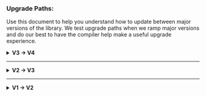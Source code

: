 ### Upgrade Paths:
Use this document to help you understand how to update between major versions of the library. We test upgrade paths when we ramp major versions and do our best to have the compiler help make a useful upgrade experience.

<details>
  <summary><b>V3 -> V4</b></summary>

  ### Name Change
  The library changed its name from "Workflow" to "SwiftCurrent". This change was an important step for us, because it helps with SEO and gives people a sense that the library isn't just some generic thing slapped together. 

  #### **If you're using CocoaPods**
  Update your `Podfile` to include `SwiftCurrent`
  ```ruby
  pod 'SwiftCurrent'
  ```

  Then update your import statements from 
  ```swift
  // OLD
  import Workflow
  ```
  to
  ```swift
  // NEW
  import SwiftCurrent
  ```

  #### **If you're using Swift Package Manager**
  Update your URL in Xcode or your `Package.swift` file to the new one, for example:
  ```swift
  .package(url: "https://github.com/wwt/SwiftCurrent.git", .upToNextMajor(from: "4.0.0")),
  ```

  Then update your imports from:
  ```swift
  // OLD
  import Workflow
  import WorkflowUIKit
  ```
  to:
  ```swift
  // NEW
  import SwiftCurrent
  import SwiftCurrent_UIKit
  ```

</details>

---

<details>
  <summary><b>V2 -> V3</b></summary>
  
  #### **Package Management:**
  NOTE: We support both SwiftPM and CocoaPods now, pick whichever suits your needs best. The primary difference is that SwiftPM has different `import` statements for `import Workflow` and `import WorkflowUIKit`, CocoaPods just uses `import Workflow`.
  #### Update Pods
  1. Update Podfile to:
      ```ruby
      pod 'DynamicWorkflow/UIKit'
      ```
  1. run a `pod install`
  1. Your import statements will change from `import DynamicWorkflow` to `import Workflow`

  #### **IF YOU USE STORYBOARDS**
  There is now a protocol for those using Storyboards called StoryboardLoadable.  See [the docs](https://wwt.github.io/SwiftCurrent/Protocols/StoryboardLoadable.html) for more info.
  
  **IMPORTANT**: `StoryboardLoadable` has a minimum requirement of iOS 13. Be a little cautious of the Xcode fix-it here, it'll encourage you to add an `@available` attribute, or it may tell you to implement `_factory` methods. This is not correct, instead if you plan on using `StoryboardLoadable` you should just set your minimum iOS target to 13, otherwise you've gotta hand roll something. The implementation of `StoryboardLoadable` may help with hand rolling if that is what you decide to do.

  #### **FlowRepresentable has Changed**
  Please review [the FlowRepresentable docs](https://wwt.github.io/SwiftCurrent/Protocols/FlowRepresentable.html) to see the changes made there.
  The static `instance()` method is no longer required, instead a `FlowRepresentable` now has a dedicated initializer, if the `WorkflowInput` has a value you need `init(with args: WorkflowInput)`. If `WorkflowInput` is `Never` you simply need `init()`

  #### **UIWorkflowItem has Changed**
  If you were using `UIWorkflowItem<I>`, it has changed to `UIWorkflowItem<I, O>` where `I` is your input type and `O` is your output type.  See [the docs](https://wwt.github.io/SwiftCurrent/Classes/UIWorkflowItem.html) for more info.

  #### **`shouldLoad` no Longer Takes Arguments**
  Update shouldLoad methods as they are no longer mutating, nor do they take in parameters.  If you were doing any initializations during shouldLoad, that initialization should now happen in the initializer.  If you were requiring parameters to be passed into shouldLoad those should now be part of initialization and referenced on the object in shouldLoad.

  #### **Type Safety Additions**
  We no longer allow empty workflows, so if you instantiated a workflow like this:
  ```swift
  Workflow()
    .thenPresent(EnterAddressViewController.self)
  ```
  Then you will need to update it to this: 
  ```swift
  Workflow(EnterAddressViewController.self)
  ```
  This change was critical to allowing Type Safety within a Workflow.

  #### **The `onFinish` Closure when Launching Workflows has Changed**
  They now take an [`AnyWorkflow.PassedArgs`](https://wwt.github.io/SwiftCurrent/Classes/AnyWorkflow/PassedArgs.html) type to help consumers of the library differentiate between no arguments being passed, and nil being passed explicitly. So you go from this:
  ```swift
  // OLD
  let workflow = ...
  launchInto(Workflow(workflow) { [weak self] order in // order is an Any?
    workflow.abandon()
    self?.proceedInWorkflow(order)
  }
  ```
  To this:
  ```swift
  // NEW
  let workflow = ...
  launchInto(Workflow(EnterAddressViewController.self) { [weak self] passedArgs in // passedArgs is an AnyWorkflow.PassedArgs
    workflow.abandon()
    guard case .args(let order as Order) = passedArgs else { return } // type safety!
    self?.proceedInWorkflow(order)
  }
  ```
  
  #### **The way you Test has Changed**
  You used to be able to re-assign `proceedInWorkflow` to assert it was called with the args you expected, this has now slightly changed.
  To get the *exact* behavior as before use `_proceedInWorkflow` to re-assign that closure. 
  There's also `proceedInWorkflowStorage` which gives you the `AnyWorkflow.PassedArgs` used when `proceedInWorkflow` was called.
  
  If you were using some of the methods from our WorkflowExampleTests please look at how they're set up now, they're drastically different.
</details>

---

<details>
  <summary><b>V1 -> V2</b></summary>
  
  ### License Change
  
  The biggest change here was a license change. We moved from MIT to Apache 2.0. Please assess and make sure you are willing to accept the new license.
</details>
